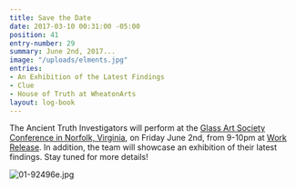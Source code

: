 ```yaml
---
title: Save the Date
date: 2017-03-10 00:31:00 -05:00
position: 41
entry-number: 29
summary: June 2nd, 2017...
image: "/uploads/elments.jpg"
entries:
- An Exhibition of the Latest Findings
- Clue
- House of Truth at WheatonArts
layout: log-book
---
```


The Ancient Truth Investigators will perform at the [Glass Art Society Conference in Norfolk, Virginia](https://www.glassart.org/2017travelvenuesattractions.html), on Friday June 2nd, from 9-10pm at [Work Release](http://workreleasenorfolk.com/). In addition, the team will showcase an exhibition of their latest findings. Stay tuned for more details!

![01-92496e.jpg](/uploads/01-92496e.jpg)